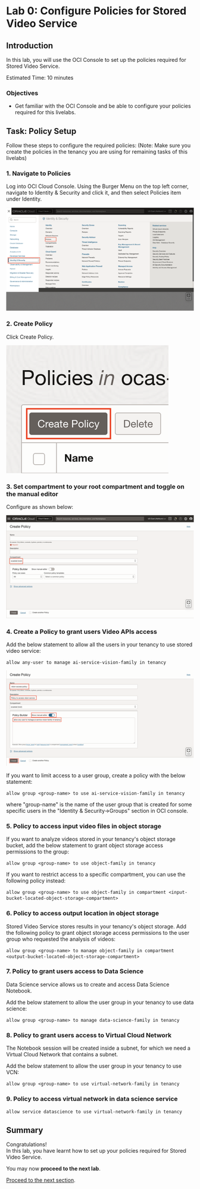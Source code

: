 # Lab 0: Configure Policies for Stored Video Service

## Introduction

In this lab, you will use the OCI Console to set up the policies required for Stored Video Service.

Estimated Time: 10 minutes


### Objectives

* Get familiar with the OCI Console and be able to configure your policies required for this livelabs.

## Task: Policy Setup
Follow these steps to configure the required policies:
 (Note: Make sure you create the policies in the tenancy you are using for remaining tasks of this livelabs)

### 1. Navigate to Policies
Log into OCI Cloud Console. Using the Burger Menu on the top left corner, navigate to Identity & Security and click it, and then select Policies item under Identity.

![](./images/policy1.png)

### 2. Create Policy

Click Create Policy.

![](./images/policy2.png)

### 3. Set compartment to your root compartment and toggle on the manual editor
    
Configure as shown below: 

![](./images/policy3.PNG)

### 4. Create a Policy to grant users Video APIs access

Add the below statement to allow all the users in your tenancy to use stored video service:
```
allow any-user to manage ai-service-vision-family in tenancy
```

![](./images/policy4.png) 

If you want to limit access to a user group, create a policy with the below statement:
```
allow group <group-name> to use ai-service-vision-family in tenancy
```
where "group-name" is the name of the user group that is created for some specific users in the "Identity & Security->Groups" section in OCI console.

### 5. Policy to access input video files in object storage

If you want to analyze videos stored in your tenancy's object storage bucket, add the below statement to grant object storage access permissions to the group:
```
allow group <group-name> to use object-family in tenancy
```
    
If you want to restrict access to a specific compartment, you can use the following policy instead: 
```
allow group <group-name> to use object-family in compartment <input-bucket-located-object-storage-compartment>
```

### 6. Policy to access output location in object storage

Stored Video Service stores results in your tenancy's object storage. Add the following policy to grant object storage access permissions to the user group who requested the analysis of videos:

```
allow group <group-name> to manage object-family in compartment <output-bucket-located-object-storage-compartment>
```

### 7. Policy to grant users access to Data Science

Data Science service allows us to create and access Data Science Notebook.

Add the below statement to allow the user group in your tenancy to use data science:
```
allow group <group-name> to manage data-science-family in tenancy
```

### 8. Policy to grant users access to Virtual Cloud Network

The Notebook session will be created inside a subnet, for which we need a Virtual Cloud Network that contains a subnet.

Add the below statement to allow the user group in your tenancy to use VCN:
```
allow group <group-name> to use virtual-network-family in tenancy
```

### 9. Policy to access virtual network in data science service

```
allow service datascience to use virtual-network-family in tenancy
```

## **Summary**

Congratulations! </br>
In this lab, you have learnt how to set up your policies required for Stored Video Service.

You may now **proceed to the next lab**.

[Proceed to the next section](./lab-01-notebook-sdk.md).
